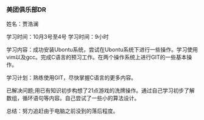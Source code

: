 ### 美团俱乐部DR

姓名：贾浩澜

学习时间：10月3号至4号  学习时间：9小时

学习内容：成功安装Ubontu系统，尝试在Ubontu系统下进行一些操作。学习使用vim以及gcc。完成C语言的预习工作。在两个操作系统上进行GIT的一些基本操作。

学习计划：熟练使用GIT，尽快掌握C语言的更多内容。

已解决问题;用已有知识初步构想了21点游戏的洗牌操作。通过自己学习初步了解数组，循环语句等内容。自己尝试了一些小的算法设计。

总结：努力追赶由于电脑之前没到的落后程度。

